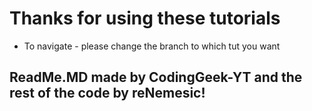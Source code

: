 # Thanks for using these tutorials

* To navigate - please change the branch to which tut you want

## ReadMe.MD made by CodingGeek-YT and the rest of the code by reNemesic!
